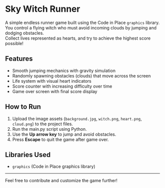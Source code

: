 # Sky Witch Runner

A simple endless runner game built using the Code in Place `graphics` library.  
You control a flying witch who must avoid incoming clouds by jumping and dodging obstacles.  
Collect lives represented as hearts, and try to achieve the highest score possible!

## Features
- Smooth jumping mechanics with gravity simulation  
- Randomly spawning obstacles (clouds) that move across the screen  
- Life system with visual heart indicators  
- Score counter with increasing difficulty over time  
- Game over screen with final score display  

## How to Run
1. Upload the image assets (`background.jpg`, `witch.png`, `heart.png`, `cloud.png`) to the project files.  
2. Run the main.py script using Python.  
3. Use the **Up arrow key** to jump and avoid obstacles.  
4. Press **Escape** to quit the game after game over.

## Libraries Used
- `graphics` (Code in Place graphics library)

---

Feel free to contribute and customize the game further!
